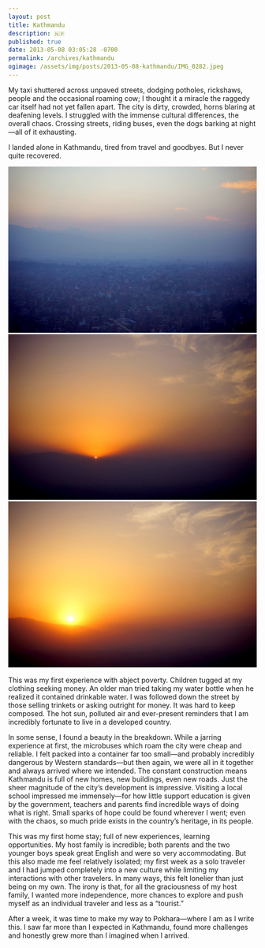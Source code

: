 ```yaml
---
layout: post
title: Kathmandu
description: 🇳🇵
published: true
date: 2013-05-08 03:05:28 -0700
permalink: /archives/kathmandu
ogimage: /assets/img/posts/2013-05-08-kathmandu/IMG_0282.jpeg
---
```

My taxi shuttered across unpaved streets, dodging potholes, rickshaws, people and the occasional roaming cow; I thought it a miracle the raggedy car itself had not yet fallen apart. The city is dirty, crowded, horns blaring at deafening levels. I struggled with the immense cultural differences, the overall chaos. Crossing streets, riding buses, even the dogs barking at night—all of it exhausting.

I landed alone in Kathmandu, tired from travel and goodbyes. But I never quite recovered.

![Kathmandu morning][1]
![Kathmandu first light][2]
![Kathmandu sunrise][3]

This was my first experience with abject poverty. Children tugged at my clothing seeking money. An older man tried taking my water bottle when he realized it contained drinkable water. I was followed down the street by those selling trinkets or asking outright for money. It was hard to keep composed. The hot sun, polluted air and ever-present reminders that I am incredibly fortunate to live in a developed country.

In some sense, I found a beauty in the breakdown. While a jarring experience at first, the microbuses which roam the city were cheap and reliable. I felt packed into a container far too small—and probably incredibly dangerous by Western standards—but then again, we were all in it together and always arrived where we intended. The constant construction means Kathmandu is full of new homes, new buildings, even new roads. Just the sheer magnitude of the city’s development is impressive. Visiting a local school impressed me immensely—for how little support education is given by the government, teachers and parents find incredible ways of doing what is right. Small sparks of hope could be found wherever I went; even with the chaos, so much pride exists in the country’s heritage, in its people.

This was my first home stay; full of new experiences, learning opportunities. My host family is incredible; both parents and the two younger boys speak great English and were so very accommodating. But this also made me feel relatively isolated; my first week as a solo traveler and I had jumped completely into a new culture while limiting my interactions with other travelers. In many ways, this felt lonelier than just being on my own. The irony is that, for all the graciousness of my host family, I wanted more independence, more chances to explore and push myself as an individual traveler and less as a “tourist.”

After a week, it was time to make my way to Pokhara—where I am as I write this. I saw far more than I expected in Kathmandu, found more challenges and honestly grew more than I imagined when I arrived.

[1]: /assets/img/posts/2013-05-08-kathmandu/IMG_0282.jpeg
[2]: /assets/img/posts/2013-05-08-kathmandu/IMG_0283.jpeg
[3]: /assets/img/posts/2013-05-08-kathmandu/IMG_0284.jpeg